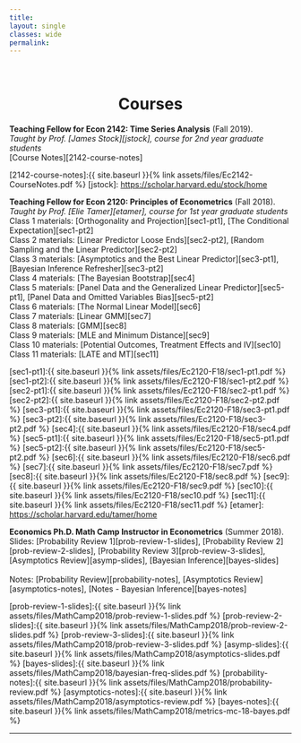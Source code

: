 ```yaml
---
title: 
layout: single
classes: wide
permalink: 
---
```

<br/> 


# <center> Courses </center>
**Teaching Fellow for Econ 2142: Time Series Analysis** (Fall 2019). <br/>
*Taught by Prof. [James Stock][jstock], course for 2nd year graduate students* <br/>
[Course Notes][2142-course-notes]

[2142-course-notes]:{{ site.baseurl }}{% link assets/files/Ec2142-CourseNotes.pdf %}
[jstock]: https://scholar.harvard.edu/stock/home

**Teaching Fellow for Econ 2120: Principles of Econometrics** (Fall 2018). <br/>
*Taught by Prof. [Elie Tamer][etamer], course for 1st year graduate students* <br/>
Class 1 materials: [Orthogonality and Projection][sec1-pt1], [The Conditional Expectation][sec1-pt2] <br/>
Class 2 materials: [Linear Predictor Loose Ends][sec2-pt2], [Random Sampling and the Linear Predictor][sec2-pt2] <br/>
Class 3 materials: [Asymptotics and the Best Linear Predictor][sec3-pt1], [Bayesian Inference Refresher][sec3-pt2] <br/>
Class 4 materials: [The Bayesian Bootstrap][sec4] <br/>
Class 5 materials: [Panel Data and the Generalized Linear Predictor][sec5-pt1], [Panel Data and Omitted Variables Bias][sec5-pt2] <br/>
Class 6 materials: [The Normal Linear Model][sec6] <br/>
Class 7 materials: [Linear GMM][sec7] <br/>
Class 8 materials: [GMM][sec8] <br/>
Class 9 materials: [MLE and Minimum Distance][sec9] <br/>
Class 10 materials: [Potential Outcomes, Treatment Effects and IV][sec10] <br/>
Class 11 materials: [LATE and MT][sec11] <br/>

[sec1-pt1]:{{ site.baseurl }}{% link assets/files/Ec2120-F18/sec1-pt1.pdf %}
[sec1-pt2]:{{ site.baseurl }}{% link assets/files/Ec2120-F18/sec1-pt2.pdf %}
[sec2-pt1]:{{ site.baseurl }}{% link assets/files/Ec2120-F18/sec2-pt1.pdf %}
[sec2-pt2]:{{ site.baseurl }}{% link assets/files/Ec2120-F18/sec2-pt2.pdf %}
[sec3-pt1]:{{ site.baseurl }}{% link assets/files/Ec2120-F18/sec3-pt1.pdf %}
[sec3-pt2]:{{ site.baseurl }}{% link assets/files/Ec2120-F18/sec3-pt2.pdf %}
[sec4]:{{ site.baseurl }}{% link assets/files/Ec2120-F18/sec4.pdf %}
[sec5-pt1]:{{ site.baseurl }}{% link assets/files/Ec2120-F18/sec5-pt1.pdf %}
[sec5-pt2]:{{ site.baseurl }}{% link assets/files/Ec2120-F18/sec5-pt2.pdf %}
[sec6]:{{ site.baseurl }}{% link assets/files/Ec2120-F18/sec6.pdf %}
[sec7]:{{ site.baseurl }}{% link assets/files/Ec2120-F18/sec7.pdf %}
[sec8]:{{ site.baseurl }}{% link assets/files/Ec2120-F18/sec8.pdf %}
[sec9]:{{ site.baseurl }}{% link assets/files/Ec2120-F18/sec9.pdf %}
[sec10]:{{ site.baseurl }}{% link assets/files/Ec2120-F18/sec10.pdf %}
[sec11]:{{ site.baseurl }}{% link assets/files/Ec2120-F18/sec11.pdf %}
[etamer]: https://scholar.harvard.edu/tamer/home

**Economics Ph.D. Math Camp Instructor in Econometrics** (Summer 2018). <br/>
Slides: [Probability Review 1][prob-review-1-slides], [Probability Review 2][prob-review-2-slides], [Probability Review 3][prob-review-3-slides], [Asymptotics Review][asymp-slides], [Bayesian Inference][bayes-slides] <br/>
<br/>
Notes: [Probability Review][probability-notes], [Asymptotics Review][asymptotics-notes], [Notes - Bayesian Inference][bayes-notes]

[prob-review-1-slides]:{{ site.baseurl }}{% link assets/files/MathCamp2018/prob-review-1-slides.pdf %}
[prob-review-2-slides]:{{ site.baseurl }}{% link assets/files/MathCamp2018/prob-review-2-slides.pdf %}
[prob-review-3-slides]:{{ site.baseurl }}{% link assets/files/MathCamp2018/prob-review-3-slides.pdf %}
[asymp-slides]:{{ site.baseurl }}{% link assets/files/MathCamp2018/asymptotics-slides.pdf %}
[bayes-slides]:{{ site.baseurl }}{% link assets/files/MathCamp2018/bayesian-freq-slides.pdf %}
[probability-notes]:{{ site.baseurl }}{% link assets/files/MathCamp2018/probability-review.pdf %}
[asymptotics-notes]:{{ site.baseurl }}{% link assets/files/MathCamp2018/asymptotics-review.pdf %}
[bayes-notes]:{{ site.baseurl }}{% link assets/files/MathCamp2018/metrics-mc-18-bayes.pdf %}

- - -


